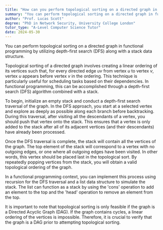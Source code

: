 ```yaml
---
title: "How can you perform topological sorting on a directed graph in functional programming?"
summary: "You can perform topological sorting on a directed graph in functional programming using depth-first search and a stack."
author: "Prof. Lucas Scott"
degree: "PhD in Network Security, University College London"
tutor_type: "A-Level Computer Science Tutor"
date: 2024-05-30
---
```


You can perform topological sorting on a directed graph in functional programming by utilizing depth-first search (DFS) along with a stack data structure.

Topological sorting of a directed graph involves creating a linear ordering of its vertices such that, for every directed edge $uv$ from vertex $u$ to vertex $v$, vertex $u$ appears before vertex $v$ in the ordering. This technique is particularly useful for scheduling tasks based on their dependencies. In functional programming, this can be accomplished through a depth-first search (DFS) algorithm combined with a stack.

To begin, initialize an empty stack and conduct a depth-first search traversal of the graph. In the DFS approach, you start at a selected vertex and explore as deeply as possible along each branch before backtracking. During this traversal, after visiting all the descendants of a vertex, you should push that vertex onto the stack. This ensures that a vertex is only added to the stack after all of its adjacent vertices (and their descendants) have already been processed.

Once the DFS traversal is complete, the stack will contain all the vertices of the graph. The top element of the stack will correspond to a vertex with no outgoing edges, or one where all outgoing edges have been visited. In other words, this vertex should be placed last in the topological sort. By repeatedly popping vertices from the stack, you will obtain a valid topological ordering of the graph.

In a functional programming context, you can implement this process using recursion for the DFS traversal and a list data structure to simulate the stack. The list can function as a stack by using the 'cons' operation to add an element to the top and the 'head' operation to remove an element from the top.

It is important to note that topological sorting is only feasible if the graph is a Directed Acyclic Graph (DAG). If the graph contains cycles, a linear ordering of the vertices is impossible. Therefore, it is crucial to verify that the graph is a DAG prior to attempting topological sorting.
    